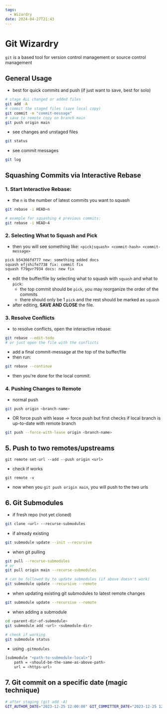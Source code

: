 ```yaml
---
tags:
  - Wizardry
date: 2024-04-27T21:43
---
```

<!-- 2024-04-27-2143 (April 27, 2024 09:43:47 PM) -->

# Git Wizardry

`git` is a based tool for version control management or source control management

## General Usage
- best for quick commits and push (if just want to save, best for solo)
```bash
# stage ALL changed or added files
git add -A
# commit the staged files (save local copy)
git commit -m "commit-message"
# save to remote copy on branch main
git push origin main
```

- see changes and unstaged files
```bash
git status
```

- see commit messages
```bash
git log
```

## Squashing Commits via Interactive Rebase

### 1. Start Interactive Rebase:
- the `n` is the number of latest commits you want to squash
```bash
git rebase -i HEAD~n

# example for squashing 4 previous commits:
git rebase -i HEAD~4
```

### 2. Selecting What to Squash and Pick
- then you will see something like:
`<pick|squash> <commit-hash> <commit-message>`
```bash
pick b54366fd777 new: something added docs
squash efjshife7738 fix: commit fix
squash f79gvr7934 docs: new fix
```
- edit the buffer/file by selecting what to squash with `squash` and what to `pick`: 
  - the top commit should be `pick`, you may reorganize the order of the commits
  - there should only be 1 `pick` and the rest should be marked as `squash`
- after editing, **SAVE AND CLOSE** the file.

### 3. Resolve Conflicts 

- to resolve conflicts, open the interactive rebase:
```bash
git rebase --edit-todo
# or just open the file with the conflicts
```

- add a final commit-message at the top of the buffer/file
- then run:
```bash
git rebase --continue
```
- then you're done for the local commit.

### 4. Pushing Changes to Remote
- normal push
```bash
git push origin <branch-name>
```
- OR force push with lease -> force push but first checks if local branch is up-to-date with remote branch
```bash
git push --force-with-lease origin <branch-name>
```
## 5. Push to two remotes/upstreams
```
git remote set-url --add --push origin <url>
```

- check if works
```
git remote -v
```

- now when you `git push origin main`, you will push to the two urls

## 6. Git Submodules

- if fresh repo (not yet cloned)
```bash
git clone <url> --recurse-submodules
```

- if already existing
```bash
git submodule update --init --recursive
```

- when git pulling
```bash
git pull --recurse-submodules
# or
git pull origin main --recurse-submodules

# can be followed by to update submodules (if above doesn't work)
git submodule update --recursive --remote
```

- when updating existing git submodules to latest remote changes
```bash
git submodule update --recursive --remote
```

- when adding a submodule
```bash
cd <parent-dir-of-submodule>
git submodule add <url> <submodule-dir>

# check if working
git submodule status
```

- using `.gitmodules`
```bash
[submodule "<path-to-submodule-local>"]
    path = <should-be-the-same-as-above-path>
    url = <https-url>
```

## 7. Git commit on a specific date (magic technique)

```bash
# after staging (git add -A)
GIT_AUTHOR_DATE="2023-12-25 12:00:00" GIT_COMMITTER_DATE="2023-12-25 12:00:00" git commit -m "Your commit message"
```
